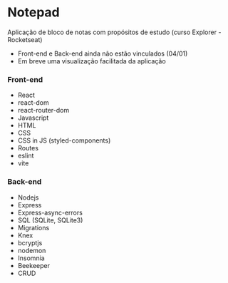 # Notepad

Aplicação de bloco de notas com propósitos de estudo (curso Explorer - Rocketseat)

- Front-end e Back-end ainda não estão vinculados (04/01)
- Em breve uma visualização facilitada da aplicação

### Front-end

- React
- react-dom
- react-router-dom
- Javascript
- HTML
- CSS
- CSS in JS (styled-components)
- Routes
- eslint
- vite

### Back-end

- Nodejs
- Express
- Express-async-errors
- SQL (SQLite, SQLite3)
- Migrations
- Knex
- bcryptjs
- nodemon
- Insomnia
- Beekeeper
- CRUD
